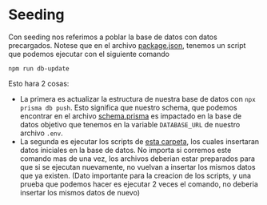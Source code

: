# Seeding

Con seeding nos referimos a poblar la base de datos con datos precargados. Notese que en el archivo [package.json](../package.json), tenemos un script que podemos ejecutar con el siguiente comando

```
npm run db-update
```

Esto hara 2 cosas:

- La primera es actualizar la estructura de nuestra base de datos con `npx prisma db push`. Esto significa que nuestro schema, que podemos encontrar en el archivo [schema.prisma](../prisma/schema.prisma) es impactado en la base de datos objetivo que tenemos en la variable `DATABASE_URL` de nuestro archivo `.env`.
- La segunda es ejecutar los scripts de [esta carpeta](../src/prisma/seed/seed.ts), los cuales insertaran datos iniciales en la base de datos. No importa si corremos este comando mas de una vez, los archivos deberian estar preparados para que si se ejecutan nuevamente, no vuelvan a insertar los mismos datos que ya existen. (Dato importante para la creacion de los scripts, y una prueba que podemos hacer es ejecutar 2 veces el comando, no deberia insertar los mismos datos de nuevo)
